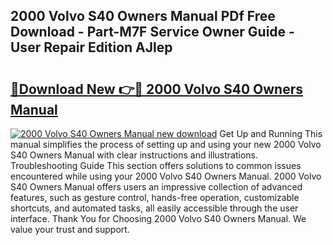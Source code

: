## 2000 Volvo S40 Owners Manual PDf Free Download - Part-M7F Service Owner Guide - User Repair Edition AJlep

# <h2><a href="http://bc2563.oget.top/?id=2000+Volvo+S40+Owners+Manual">🔗Download New 👉🔴 2000 Volvo S40 Owners Manual</a></h2>

[![2000 Volvo S40 Owners Manual new download](https://i.imgur.com/5g1atiW.png)](http://bc2563.oget.top/?id=2000+Volvo+S40+Owners+Manual)
Get Up and Running This manual simplifies the process of setting up and using your new 2000 Volvo S40 Owners Manual with clear instructions and illustrations. Troubleshooting Guide This section offers solutions to common issues encountered while using your 2000 Volvo S40 Owners Manual. 2000 Volvo S40 Owners Manual offers users an impressive collection of advanced features, such as gesture control, hands-free operation, customizable shortcuts, and automated tasks, all easily accessible through the user interface. Thank You for Choosing 2000 Volvo S40 Owners Manual. We value your trust and support.

